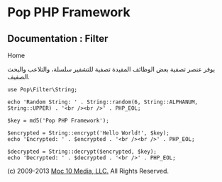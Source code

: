 Pop PHP Framework
=================

Documentation : Filter
----------------------

Home

يوفر عنصر تصفية بعض الوظائف المفيدة تصفية للتشفير سلسلة، والتلاعب والبحث
الصفيف.

    use Pop\Filter\String;

    echo 'Random String: ' . String::random(6, String::ALPHANUM, String::UPPER) . '<br /><br />' . PHP_EOL;

    $key = md5('Pop PHP Framework');

    $encrypted = String::encrypt('Hello World!', $key);
    echo 'Encrypted: ' . $encrypted . '<br /><br />' . PHP_EOL;

    $decrypted = String::decrypt($encrypted, $key);
    echo 'Decrypted: ' . $decrypted . '<br />' . PHP_EOL;

\(c) 2009-2013 [Moc 10 Media, LLC.](http://www.moc10media.com) All
Rights Reserved.
